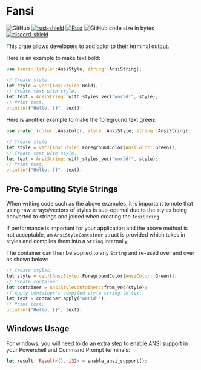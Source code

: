 [discord-shield]: https://img.shields.io/discord/1031520677787865108
[discord-invite]: https://discord.com/invite/xyaKBzarJs

[actions-shield]: https://github.com/bvanseg/fansi/actions/workflows/rust.yml/badge.svg
[actions-yml]: https://github.com/bvanseg/fansi/actions/workflows/rust.yml

[license]: https://img.shields.io/github/license/bvanseg/fansi
[code-size]: https://img.shields.io/github/languages/code-size/bvanseg/fansi

[rust-lang]: https://www.rust-lang.org/
[rust-shield]: https://img.shields.io/badge/Made%20with-Rust-1f425f.svg

# Fansi

![GitHub][license]
[![rust-shield][]][rust-lang]
[![Rust][actions-shield]][actions-yml]
![GitHub code size in bytes][code-size]
[![discord-shield][]][discord-invite]

This crate allows developers to add color to their terminal output.

Here is an example to make text bold:

```rust
use fansi::{style::AnsiStyle, string::AnsiString};

// Create style.
let style = vec![AnsiStyle::Bold];
// Create text with style.
let text = AnsiString::with_styles_vec("world!", style);
// Print text.
println!("Hello, {}", text);
```

Here is another example to make the foreground text green:

```rust
use crate::{color::AnsiColor, style::AnsiStyle, string::AnsiString};

// Create style.
let style = vec![AnsiStyle::ForegroundColor(AnsiColor::Green)];
// Create text with style.
let text = AnsiString::with_styles_vec("world!", style);
// Print text.
println!("Hello, {}", text);
```

## Pre-Computing Style Strings

When writing code such as the above examples, it is important to note that using raw arrays/vectors of styles is sub-optimal due to the styles being converted to strings and joined when creating the `AnsiString`.

If performance is important for your application and the above method is not acceptable, an `AnsiStyleContainer` struct is provided which takes in styles and compiles them into a `String` internally.

The container can then be applied to any `String` and re-used over and over as shown below:

```rust
// Create styles.
let style = vec![AnsiStyle::ForegroundColor(AnsiColor::Green)];
// Create container.
let container = AnsiStyleContainer::from_vec(style);
// Apply container's compiled style string to text.
let text = container.apply("world!");
// Print text.
println!("Hello, {}", text);
```

## Windows Usage

For windows, you will need to do an extra step to enable ANSI support in your Powershell and Command Prompt terminals:

```rust
let result: Result<(), i32> = enable_ansi_support();
```
